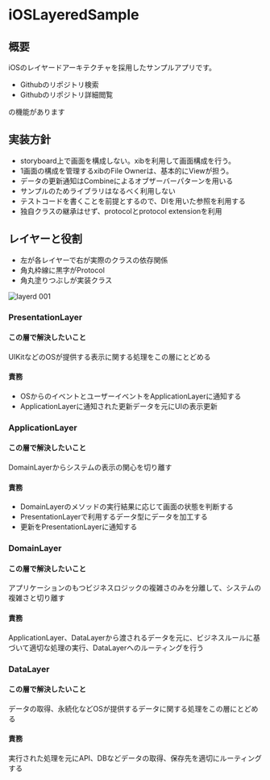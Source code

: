 # iOSLayeredSample

## 概要

iOSのレイヤードアーキテクチャを採用したサンプルアプリです。

* Githubのリポジトリ検索
* Githubのリポジトリ詳細閲覧

の機能があります

## 実装方針

* storyboard上で画面を構成しない。xibを利用して画面構成を行う。
* 1画面の構成を管理するxibのFile Ownerは、基本的にViewが担う。
* データの更新通知はCombineによるオブザーバーパターンを用いる
* サンプルのためライブラリはなるべく利用しない
* テストコードを書くことを前提とするので、DIを用いた参照を利用する
* 独自クラスの継承はせず、protocolとprotocol extensionを利用

## レイヤーと役割

* 左が各レイヤーで右が実際のクラスの依存関係
* 角丸枠線に黒字がProtocol
* 角丸塗りつぶしが実装クラス

![layerd 001](https://user-images.githubusercontent.com/25366111/65311994-902a1880-dbcc-11e9-9498-178cc815de1f.jpeg)


### PresentationLayer

#### この層で解決したいこと

UIKitなどのOSが提供する表示に関する処理をこの層にとどめる

#### 責務

* OSからのイベントとユーザーイベントをApplicationLayerに通知する
* ApplicationLayerに通知された更新データを元にUIの表示更新

### ApplicationLayer

#### この層で解決したいこと

DomainLayerからシステムの表示の関心を切り離す

#### 責務

* DomainLayerのメソッドの実行結果に応じて画面の状態を判断する
* PresentationLayerで利用するデータ型にデータを加工する
* 更新をPresentationLayerに通知する

### DomainLayer

#### この層で解決したいこと

アプリケーションのもつビジネスロジックの複雑さのみを分離して、システムの複雑さと切り離す

#### 責務

ApplicationLayer、DataLayerから渡されるデータを元に、ビジネスルールに基づいて適切な処理の実行、DataLayerへのルーティングを行う

### DataLayer

#### この層で解決したいこと

データの取得、永続化などOSが提供するデータに関する処理をこの層にとどめる

####  責務

実行された処理を元にAPI、DBなどデータの取得、保存先を適切にルーティングする

